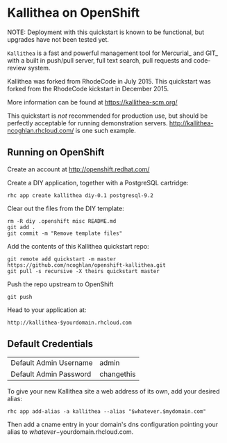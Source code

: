 Kallithea on OpenShift
=========================

NOTE: Deployment with this quickstart is known to be functional, but upgrades have not been tested yet.

``Kallithea`` is a fast and powerful management tool for Mercurial_ and GIT_
with a built in push/pull server, full text search, pull requests and
code-review system.

Kallithea was forked from RhodeCode in July 2015. This quickstart was forked from the RhodeCode kickstart in December 2015.

More information can be found at https://kallithea-scm.org/

This quickstart is *not* recommended for production use, but should be perfectly acceptable for running demonstration servers. http://kallithea-ncoghlan.rhcloud.com/ is one such example.

Running on OpenShift
--------------------

Create an account at http://openshift.redhat.com/

Create a DIY application, together with a PostgreSQL cartridge:

    rhc app create kallithea diy-0.1 postgresql-9.2

Clear out the files from the DIY template:

    rm -R diy .openshift misc README.md
    git add .
    git commit -m "Remove template files"

Add the contents of this Kallithea quickstart repo:

    git remote add quickstart -m master https://github.com/ncoghlan/openshift-kallithea.git
    git pull -s recursive -X theirs quickstart master

Push the repo upstream to OpenShift

    git push

Head to your application at:

    http://kallithea-$yourdomain.rhcloud.com

Default Credentials
-------------------
<table>
<tr><td>Default Admin Username</td><td>admin</td></tr>
<tr><td>Default Admin Password</td><td>changethis</td></tr>
</table>

To give your new Kallithea site a web address of its own, add your desired alias:

    rhc app add-alias -a kallithea --alias "$whatever.$mydomain.com"

Then add a cname entry in your domain's dns configuration pointing your alias to $whatever-$yourdomain.rhcloud.com.

